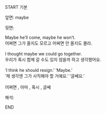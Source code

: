 START
기본

앞면:
maybe


뒷면:
<div>Maybe he’ll come, maybe he won’t. </div><div>어쩌면 그가 올지도 모르고 어쩌면 안 올지도 몰라.</div><div><br></div><div><div>I thought maybe we could go together. </div><div>우리가 혹시 함께 갈 수도 있지 않을까 하고 생각했어요.</div></div><div><br></div><div><div>‘I think he should resign.’ ‘Maybe.’ </div><div>‘제 생각엔 그가 사직해야 할 거예요.’ ‘글쎄요.’</div></div><div><br></div><div>어쩌면 , 아마 , 혹시 , 글쎄</div>


해석:
<!--ID: 1746614454263-->
END